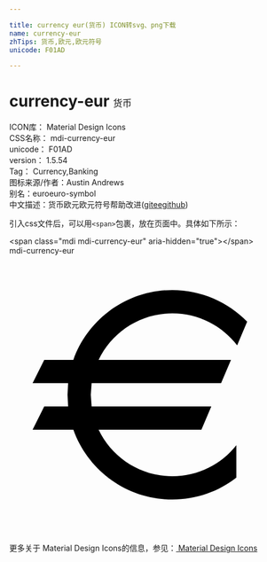```yaml
---

title: currency eur(货币) ICON转svg、png下载
name: currency-eur
zhTips: 货币,欧元,欧元符号
unicode: F01AD

---
```


# currency-eur  <small style="font-size: 60%;font-weight: 100">货币</small>


<div class="detail-page">
<p>
<span>
ICON库：
<span class="badge-secondary badge">Material Design Icons</span> 
</span>
<br/>
<span>
CSS名称：
<span class="badge-secondary badge">mdi-currency-eur</span> 
</span>
<br/>
<span>
unicode：
<span class="badge-secondary badge">F01AD</span> 
</span>
<br/>
<span>
version：
<span class="badge-secondary badge">1.5.54</span> 
</span>
<br/>
<span>Tag：
<span class="badge-light badge">Currency,Banking</span>
</span>
<br/>
<span>图标来源/作者：<span class="badge-light badge">Austin Andrews</span></span> 
<br/>
<span>别名：<span class="badge-light badge">euro</span><span class="badge-light badge">euro-symbol</span></span><br/><span class="zh-detail">中文描述：<span class="badge-primary badge">货币</span><span class="badge-primary badge">欧元</span><span class="badge-primary badge">欧元符号</span><span class="help-link"><span>帮助改进</span>(<a href="https://gitee.com/liuwave/icon-helper/edit/master/json/material/currency-eur.json" target="_blank" rel="noopener noreferrer">gitee</a><a href="https://github.com/liuwave/icon-helper/edit/master/json/material/currency-eur.json" target="_blank" rel="noopener noreferrer">github</a></span>)</span><br/>
</p>
</div>
<div class="alert alert-dark">
  <i class="mdi mdi-currency-eur mdi-48px"></i>
  <i class="mdi mdi-currency-eur mdi-36px"></i>
  <i class="mdi mdi-currency-eur mdi-24px"></i>
  <i class="mdi mdi-currency-eur mdi-18px"></i>
</div>
<div>
  <p>引入css文件后，可以用<code>&lt;span&gt;</code>包裹，放在页面中。具体如下所示：    
  </p>
  <div class="alert alert-primary" style="font-size: 14px">
    &lt;span class="mdi mdi-currency-eur" aria-hidden="true"&gt;&lt;/span&gt;
    <copy-btn content='<span class="mdi mdi-currency-eur" aria-hidden="true"></span>'></copy-btn>
  </div>
  <div class="alert alert-secondary">
    <i class="mdi mdi-currency-eur"
    style="font-size: 24px"
    aria-hidden="true"></i> mdi-currency-eur
    <copy-btn content="mdi-currency-eur" btn-title="复制图标名称"></copy-btn>
  </div>
</div>
<div id="svg" class="svg-wrap">
<svg xmlns="http://www.w3.org/2000/svg" viewBox="0 0 24 24"><path d="M7.07,11L7,12L7.07,13H17.35L16.5,15H7.67C8.8,17.36 11.21,19 14,19C16.23,19 18.22,17.96 19.5,16.33V19.12C18,20.3 16.07,21 14,21C10.08,21 6.75,18.5 5.5,15H2L3,13H5.05L5,12L5.05,11H2L3,9H5.5C6.75,5.5 10.08,3 14,3C16.5,3 18.8,4.04 20.43,5.71L19.57,7.75C18.29,6.08 16.27,5 14,5C11.21,5 8.8,6.64 7.67,9H19.04L18.19,11H7.07Z" /></svg>
</div>
<detail full-name='mdi-currency-eur'></detail>
    
<div><p>更多关于 Material Design Icons的信息，参见：<a target="_blank" href="https://iconhelper.cn/material.html"> Material Design Icons</a>
</p></div>
